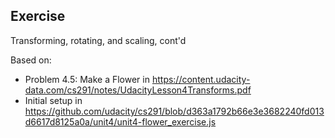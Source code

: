 ## Exercise
Transforming, rotating, and scaling, cont'd

Based on:
- Problem 4.5: Make a Flower in https://content.udacity-data.com/cs291/notes/UdacityLesson4Transforms.pdf
- Initial setup in https://github.com/udacity/cs291/blob/d363a1792b66e3e3682240fd013d6617d8125a0a/unit4/unit4-flower_exercise.js